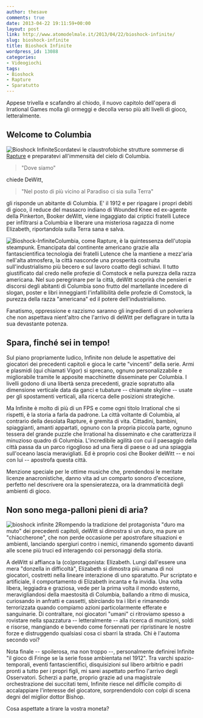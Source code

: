 ```yaml
---
author: thesave
comments: true
date: 2013-04-22 19:11:59+00:00
layout: post
link: http://www.atomodelmale.it/2013/04/22/bioshock-infinite/
slug: bioshock-infinite
title: Bioshock Infinite
wordpress_id: 13088
categories:
- Videogiochi
tags:
- Bioshock
- Rapture
- Sparatutto
---
```


Appese trivella e scafandro al chiodo, il nuovo capitolo dell'opera di Irrational Games molla gli ormeggi e decolla verso più alti livelli di gioco, letteralmente.


## Welcome to Columbia


![Bioshock Infinite](http://www.atomodelmale.it/wp-content/uploads/2013/04/Bioshock-Infinite-211x300.jpg)Scordatevi le claustrofobiche strutture sommerse di [Rapture](http://www.atomodelmale.it/2007/10/13/andiamo-mister-bolla/) e preparatevi all'immensità del cielo di Columbia.


<blockquote>"Dove siamo"</blockquote>


chiede DeWitt,


<blockquote>"Nel posto di più vicino al Paradiso ci sia sulla Terra"</blockquote>


gli risponde un abitante di Columbia. E' il 1912 e per ripagare i propri debiti di gioco, il reduce del massacro indiano di Wounded Knee ed ex-agente della Pinkerton, Booker deWitt, viene ingaggiato dai criptici fratelli Lutece per infiltrarsi a Columbia e liberare una misteriosa ragazza di nome Elizabeth, riportandola sulla Terra sana e salva.

![Bioshock-Infinite](http://www.atomodelmale.it/wp-content/uploads/2013/04/Bioshock-Infinite1-300x187.jpg)Columbia, come Rapture, è la quintessenza dell'utopia steampunk. Emancipata dal continente americano grazie alla fantascientifica tecnologia dei fratelli Lutence che la mantiene a mezz'aria nell'alta atmosfera, la città nasconde una prosperità costruita sull'industrialismo più becero e sul lavoro coatto degli schiavi. Il tutto giustificato dal credo nelle profezie di Comstock e nella purezza della razza americana. Nel suo peregrinare per la città, deWitt scoprirà che pensieri e discorsi degli abitanti di Columbia sono frutto del martellante incedere di slogan, poster e libri inneggianti l'infallibilità delle profezie di Comstock, la purezza della razza "americana" ed il potere dell'industrialismo.

Fanatismo, oppressione e razzismo saranno gli ingredienti di un polveriera che non aspettava nient'altro che l'arrivo di deWitt per deflagrare in tutta la sua devastante potenza.


## Spara, finché sei in tempo!


Sul piano propriamente ludico, Infinite non delude le aspettative dei giocatori dei precedenti capitoli e gioca le carte "vincenti" della serie. Armi e plasmidi (qui chiamati Vigor) si sprecano, ognuno personalizzabile e migliorabile tramite le apposite macchinette disseminate per Columbia. I livelli godono di una libertà senza precedenti, grazie sopratutto alla dimensione verticale data da ganci e tubature -- chiamate skyline -- usate per gli spostamenti verticali, alla ricerca delle posizioni strategiche.



Ma Infinite è molto di più di un FPS e come ogni titolo Irrational che si rispetti, è la storia a farla da padrone. La città voltante di Columbia, al contrario della desolata Rapture, è gremita di vita. Cittadini, bambini, spiaggianti, amanti appartati, ognuno con la propria piccola parte, ognuno tessera del grande puzzle che Irrational ha disseminato e che caratterizza il minuzioso quadro di Columbia. L'incredibile agilità con cui il paesaggio della città passa da un parco rigoglioso ad una fiera di paese o ad una spiaggia sull'oceano lascia meravigliati. Ed è proprio così che Booker deWitt -- e noi con lui -- apostrofa questa città.

Menzione speciale per le ottime musiche che, prendendosi le meritate licenze anacronistiche, danno vita ad un comparto sonoro d'eccezione, perfetto nel descrivere ora la spensieratezza, ora la drammaticità degli ambienti di gioco.


## Non sono mega-palloni pieni di aria?


![bioshock infinite 2](http://www.atomodelmale.it/wp-content/uploads/2013/04/bioshock-infinite-2-300x168.jpg)Rompendo la tradizione del protagonista "duro ma muto" dei precedenti capitoli, deWitt si dimostra sì un duro, ma pure un "chiaccherone", che non perde occasione per apostrofare situazioni e ambienti, lanciando spergiuri contro i nemici, rimanendo sgomento davanti alle scene più truci ed interagendo coi personaggi della storia.

A deWitt si affianca la (co)protagonista: Elizabeth. Lungi dall'essere una mera "donzella in difficoltà", Elizabeth si dimostra più umana di noi giocatori, costretti nella lineare interazione di uno sparatutto. Pur scriptato e artificiale, il comportamento di Elizabeth incanta e fa invidia. Una volta libera, leggiadra e graziosa, vede per la prima volta il mondo esterno, meravigliandosi della maestosità di Columbia, ballando a ritmo di musica, curiosando in anfratti e cassetti, sbirciando tra i libri e rimanendo terrorizzata quando compiamo azioni particolarmente efferate e sanguinarie. Di contraltare, noi giocatori "umani" ci ritroviamo spesso a rovistare nella spazzatura -- letteralmente -- alla ricerca di munizioni, soldi e risorse, mangiando e bevendo come forsennati per ripristinare le nostre forze e distruggendo qualsiasi cosa ci sbarri la strada. Chi è l'automa secondo voi?

Nota finale -- spoilerosa, ma non troppo --, personalmente definirei Infinite "il gioco di Fringe se la serie fosse ambientata nel 1912". Tra varchi spazio-temporali, eventi fantascientifici, disquisizioni sul libero arbitrio e padri pronti a tutto per i propri figli, mi sarei aspettato perfino l'arrivo degli Osservatori. Scherzi a parte, proprio grazie ad una magistrale orchestrazione dei succitati temi, Infinite riesce nel difficile compito di accalappiare l'interesse del giocatore, sorprendendolo con colpi di scena degni del miglior dottor Bishop.

Cosa aspettate a tirare la vostra moneta?
